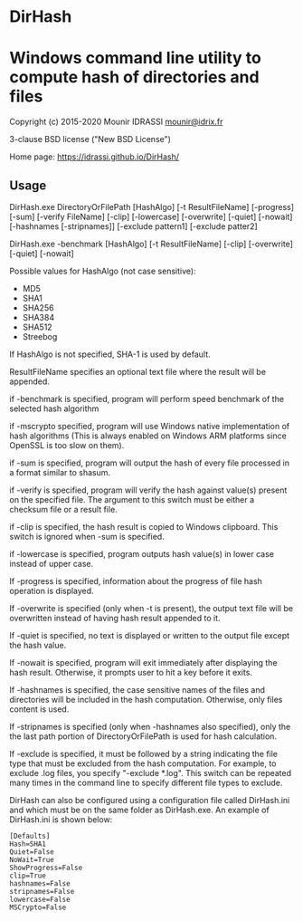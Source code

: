 # DirHash
Windows command line utility to compute hash of directories and files
=====================================================================

Copyright (c) 2015-2020 Mounir IDRASSI
mounir@idrix.fr

3-clause BSD license ("New BSD License")

Home page: https://idrassi.github.io/DirHash/

Usage
------------

DirHash.exe DirectoryOrFilePath [HashAlgo] [-t ResultFileName] [-progress] [-sum] [-verify FileName] [-clip] [-lowercase] [-overwrite] [-quiet] [-nowait] [-hashnames [-stripnames]] [-exclude pattern1] [-exclude patter2] 

DirHash.exe -benchmark [HashAlgo] [-t ResultFileName] [-clip] [-overwrite] [-quiet] [-nowait]

Possible values for HashAlgo (not case sensitive):
- MD5
- SHA1
- SHA256
- SHA384
- SHA512
- Streebog

If HashAlgo is not specified, SHA-1 is used by default.

ResultFileName specifies an optional text file where the result will be appended.

if -benchmark is specified, program will perform speed benchmark of the selected hash algorithm

if -mscrypto specified, program will use Windows native implementation of hash algorithms (This is always enabled on Windows ARM platforms since OpenSSL is too slow on them).

if -sum is specified, program will output the hash of every file processed in a format similar to shasum.

if -verify is specified, program will verify the hash against value(s) present on the specified file. The argument to this switch must be either a checksum file or a result file.

if -clip is specified, the hash result is copied to Windows clipboard. This switch is ignored when -sum is specified.

if -lowercase is specified, program outputs hash value(s) in lower case instead of upper case.

If -progress is specified, information about the progress of file hash operation is displayed.

If -overwrite is specified (only when -t is present), the output text file will be overwritten instead of having hash result appended to it.

If -quiet is specified, no text is displayed or written to the output file except the hash value.

If -nowait is specified, program will exit immediately after displaying the hash result. Otherwise, it prompts user to hit a key before it exits.

If -hashnames is specified, the case sensitive names of the files and directories will be included in the hash computation. Otherwise, only files content is used.

If -stripnames is specified (only when -hashnames also specified), only the the last path portion of DirectoryOrFilePath is used for hash calculation.

If -exclude is specified, it must be followed by a string indicating the file type that must be excluded from the hash computation. For example, to exclude .log files, you specify "-exclude *.log". This switch can be repeated many times in the command line to specify different file types to exclude.

DirHash can also be configured using a configuration file called DirHash.ini and which must be on the same folder as DirHash.exe.
An example of DirHash.ini is shown below:

```
[Defaults]
Hash=SHA1
Quiet=False
NoWait=True
ShowProgress=False
clip=True
hashnames=False
stripnames=False
lowercase=False
MSCrypto=False
```

